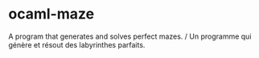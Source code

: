 ocaml-maze
==========

A program that generates and solves perfect mazes. / Un programme qui génère et résout des labyrinthes parfaits.
